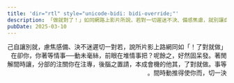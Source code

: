 ```yaml
---
title: 'dir="rtl" style="unicode-bidi: bidi-override;"'
description: 「做就對了！」如同網路上影片所說，若對一切遲迷不決、備感焦慮，就別讓自己閒著。發呆固然好，之餘呢？把事情堆在眼前，絲毫未……
pubDate: 2025-03-10
---
```


<p dir="rtl" style="unicode-bidi: bidi-override;">
「做就對了！」如同網路上影片所說，若對一切遲迷不決、備感焦慮，就別讓自己閒著。發呆固然好，之餘呢？把事情堆在眼前，絲毫未動──事情等著你，你卻在等事。做就對了，其他的機會成本，請置之腦後，專注在你關注的部分，讓時間解決一切，而你使得推動時間。
</p>
